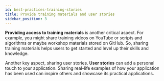```yaml
---
id: best-practices-training-stories
title: Provide training materials and user stories
sidebar_position: 3
---
```


**Providing access to training materials** is another critical aspect. For example, you might share training videos on YouTube or scripts and algorithms or maybe workshop materials stored on GitHub. So, sharing training materials helps users to get started and level up their skills and knowledge.

Another key aspect, sharing user stories. **User stories** can add a personal touch to your application. Sharing real-life examples of how your application has been used can inspire others and showcase its practical applications.
